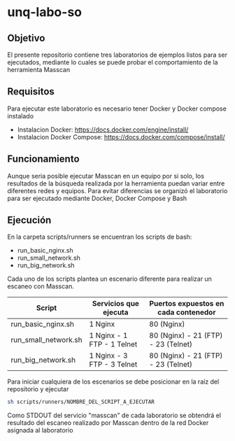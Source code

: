 # unq-labo-so

## Objetivo

El presente repositorio contiene tres laboratorios de ejemplos listos para ser ejecutados, mediante lo cuales se puede probar el comportamiento de la herramienta Masscan

## Requisitos

Para ejecutar este laboratorio es necesario tener Docker y Docker compose instalado

* Instalacion Docker: https://docs.docker.com/engine/install/
* Instalacion Docker Compose: https://docs.docker.com/compose/install/


## Funcionamiento

Aunque seria posible ejecutar Masscan en un equipo por si solo, los resultados de la búsqueda realizada por la herramienta puedan variar entre diferentes redes y equipos. Para evitar diferencias se organizó el laboratorio para ser ejecutado mediante Docker, Docker Compose y Bash


## Ejecución

En la carpeta scripts/runners se encuentran los scripts de bash:
* run_basic_nginx.sh
* run_small_network.sh
* run_big_network.sh

Cada uno de los scripts plantea un escenario diferente para realizar un escaneo con Masscan.
     
|        Script        |   Servicios que ejecuta     |   Puertos expuestos en cada contenedor         |        
|  ------------------- | ---------------------------- | ---------------------------------------------- | 
| run_basic_nginx.sh   |  1 Nginx                    |   80 (Nginx)                                   |  
| run_small_network.sh |  1 Nginx - 1 FTP - 1 Telnet |   80 (Nginx) - 21 (FTP) - 23 (Telnet)          |  
| run_big_network.sh   |  1 Nginx - 3 FTP - 3 Telnet |   80 (Nginx) - 21 (FTP) - 23 (Telnet)          |  

Para iniciar cualquiera de los escenarios se debe posicionar en la raíz del repositorio y ejecutar

```bash
sh scripts/runners/NOMBRE_DEL_SCRIPT_A_EJECUTAR
```

Como STDOUT del servicio "masscan" de cada laboratorio se obtendrá el resultado del escaneo realizado por Masscan dentro de la red Docker asignada al laboratorio
